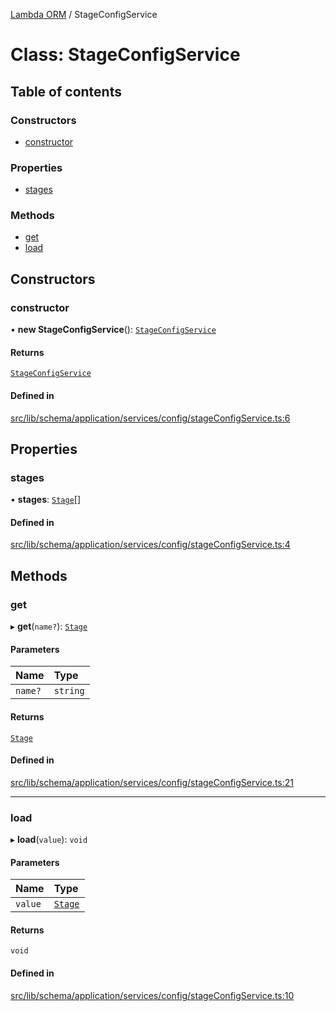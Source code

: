[Lambda ORM](../README.md) / StageConfigService

# Class: StageConfigService

## Table of contents

### Constructors

- [constructor](StageConfigService.md#constructor)

### Properties

- [stages](StageConfigService.md#stages)

### Methods

- [get](StageConfigService.md#get)
- [load](StageConfigService.md#load)

## Constructors

### constructor

• **new StageConfigService**(): [`StageConfigService`](StageConfigService.md)

#### Returns

[`StageConfigService`](StageConfigService.md)

#### Defined in

[src/lib/schema/application/services/config/stageConfigService.ts:6](https://github.com/FlavioLionelRita/lambdaorm-base/blob/f6f4b0e/src/lib/schema/application/services/config/stageConfigService.ts#L6)

## Properties

### stages

• **stages**: [`Stage`](../interfaces/Stage.md)[]

#### Defined in

[src/lib/schema/application/services/config/stageConfigService.ts:4](https://github.com/FlavioLionelRita/lambdaorm-base/blob/f6f4b0e/src/lib/schema/application/services/config/stageConfigService.ts#L4)

## Methods

### get

▸ **get**(`name?`): [`Stage`](../interfaces/Stage.md)

#### Parameters

| Name | Type |
| :------ | :------ |
| `name?` | `string` |

#### Returns

[`Stage`](../interfaces/Stage.md)

#### Defined in

[src/lib/schema/application/services/config/stageConfigService.ts:21](https://github.com/FlavioLionelRita/lambdaorm-base/blob/f6f4b0e/src/lib/schema/application/services/config/stageConfigService.ts#L21)

___

### load

▸ **load**(`value`): `void`

#### Parameters

| Name | Type |
| :------ | :------ |
| `value` | [`Stage`](../interfaces/Stage.md) |

#### Returns

`void`

#### Defined in

[src/lib/schema/application/services/config/stageConfigService.ts:10](https://github.com/FlavioLionelRita/lambdaorm-base/blob/f6f4b0e/src/lib/schema/application/services/config/stageConfigService.ts#L10)
